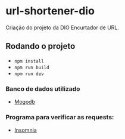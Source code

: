 # url-shortener-dio

Criação do projeto da DIO Encurtador de URL.

## Rodando o projeto

- `npm install`
- `npm run build`
- `npm run dev`

### Banco de dados utilizado
- [Mogodb](https://cloud.mongodb.com/v2/618519eb127c7d46c6de2fbf#clusters)

###  Programa para verificar as requests:
- [Insomnia](https://insomnia.rest/download)
